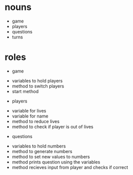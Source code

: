 # nouns
- game
- players
- questions
- turns

# roles

* game
- variables to hold players
- method to switch players
- start method

* players
- variable for lives 
- variable for name
- method to reduce lives
- method to check if player is out of lives

* questions
- variables to hold numbers
- method to generate numbers
- method to set new values to numbers
- method prints question using the variables
- method recieves input from player and checks if correct


